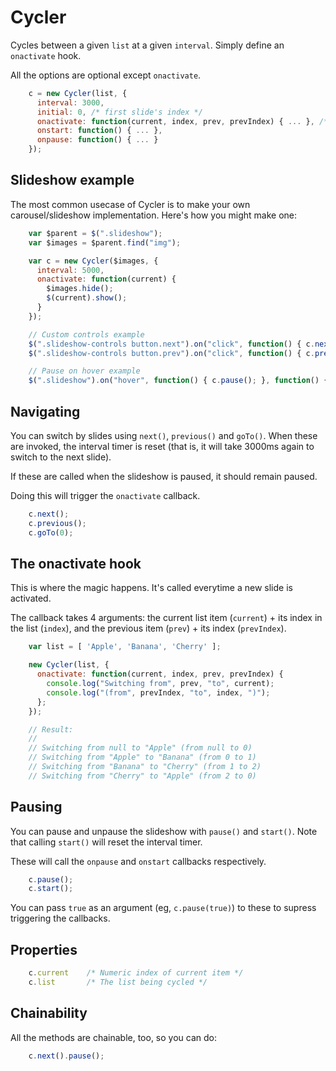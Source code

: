 # Cycler

Cycles between a given `list` at a given `interval`.
Simply define an `onactivate` hook.

All the options are optional except `onactivate`.

``` javascript
    c = new Cycler(list, {
      interval: 3000,
      initial: 0, /* first slide's index */
      onactivate: function(current, index, prev, prevIndex) { ... }, /* Required */
      onstart: function() { ... },
      onpause: function() { ... }
    });
```

Slideshow example
-----------------

The most common usecase of Cycler is to make your own carousel/slideshow
implementation. Here's how you might make one:

``` javascript
    var $parent = $(".slideshow");
    var $images = $parent.find("img");

    var c = new Cycler($images, {
      interval: 5000,
      onactivate: function(current) {
        $images.hide();
        $(current).show();
      }
    });

    // Custom controls example
    $(".slideshow-controls button.next").on("click", function() { c.next(); });
    $(".slideshow-controls button.prev").on("click", function() { c.previous(); });

    // Pause on hover example
    $(".slideshow").on("hover", function() { c.pause(); }, function() { c.start(); });
```

Navigating
----------

You can switch by slides using `next()`, `previous()` and `goTo()`. When
these are invoked, the interval timer is reset (that is, it will take 3000ms
again to switch to the next slide).

If these are called when the slideshow is paused, it should remain paused.

Doing this will trigger the `onactivate` callback.

``` javascript
    c.next();
    c.previous();
    c.goTo(0);
```

The onactivate hook
-------------------

This is where the magic happens. It's called everytime a new slide is activated.

The callback takes 4 arguments: the current list item (`current`) + its
index in the list (`index`), and the previous item (`prev`) + its index (`prevIndex`).

``` javascript
    var list = [ 'Apple', 'Banana', 'Cherry' ];

    new Cycler(list, {
      onactivate: function(current, index, prev, prevIndex) {
        console.log("Switching from", prev, "to", current);
        console.log("(from", prevIndex, "to", index, ")");
      };
    });

    // Result:
    //
    // Switching from null to "Apple" (from null to 0)
    // Switching from "Apple" to "Banana" (from 0 to 1)
    // Switching from "Banana" to "Cherry" (from 1 to 2)
    // Switching from "Cherry" to "Apple" (from 2 to 0)
```

Pausing
-------

You can pause and unpause the slideshow with `pause()` and `start()`. Note
that calling `start()` will reset the interval timer.

These will call the `onpause` and `onstart` callbacks respectively.

``` javascript
    c.pause();
    c.start();
```

You can pass `true` as an argument (eg, `c.pause(true)`) to these to supress
triggering the callbacks.

Properties
----------

``` javascript
    c.current    /* Numeric index of current item */
    c.list       /* The list being cycled */
```

Chainability
------------

All the methods are chainable, too, so you can do:

``` javascript
    c.next().pause();
```
